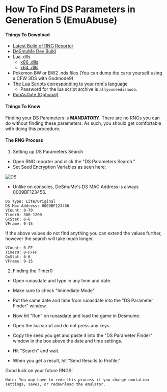 # How To Find DS Parameters in Generation 5 (EmuAbuse)

#### Things To Download

- [Latest Build of RNG Reporter](https://ci.appveyor.com/project/Admiral-Fish/rngreporter/build/artifacts)
- [DeSmuMe Dev Build](https://sourceforge.net/projects/desmume/files/desmume/0.9.11/desmume-0.9.11-win32-dev.zip/download)
- Lua .dlls
  - [x86 .dlls](https://www.dropbox.com/s/2o4hdphn7j9z349/lua-dll-x86.zip?dl=0)
  - [x64 .dlls](https://www.dropbox.com/s/t8yttukleqserzp/lua-dll-x64.rar?dl=0)
- Pokemon BW or BW2 .nds files (You can dump the carts yourself using a CFW 3DS with Godmode9)
- [The Lua Scripts corresponding to your rom's language](http://pokerng.forumcommunity.net/?t=56443955)
  - Password for the lua script archive is `allyouneedisnoob`.
- [RunAsDate (Optional)](https://runasdate.en.softonic.com/)

#### Things To Know

Finding your DS Parameters is **MANDATORY**. There are no RNGs you can do without finding these parameters. As such, you should get comfortable with doing this procedure.
  

#### The RNG Process

1. Setting up DS Parameters Search

- Open RNG reporter and click the "DS Parameters Search."
- Set Seed Encryption Variables as seen here: 

![DS](https://i.imgur.com/VpwKrLW.png)

- Unlike on consoles, DeSmuMe's DS MAC Address is always 0009BF123456.

```
DS Type: Lite/Original
DS Mac Address: 0009BF123456
VCount: 0-70
Timer0: 300-1200
GxStat: 6-6
VFrame: 0-15
```

If the above values do not find anything you can extend the values further, however the search will take much longer.

```
VCount: 0-FF
Timer0: 0-FFFF
GxStat: 6-6
VFrame: 0-15
```

2. Finding the Timer0

 - Open runasdate and type in any time and date. 
  - Make sure to check "Immediate Mode". 
  - Put the same date and time from runasdate into the "DS Parameter Finder" window. 
  - Now hit "Run" on runasdate and load the game in Desmume.
 - Open the lua script and do not press any keys. 
  - Copy the seed you get and paste it into the "DS Parameter Finder" window in the box above the date and time settings. 
  - Hit "Search" and wait.

 - When you get a result, hit "Send Results to Profile." 
 
 Good luck on your future RNGS!


```
Note: You may have to redo this process if you change emulation settings, saves, or redownload the emulator.
```
